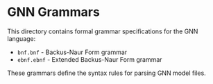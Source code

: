 # GNN Grammars

This directory contains formal grammar specifications for the GNN language:

- `bnf.bnf` - Backus-Naur Form grammar
- `ebnf.ebnf` - Extended Backus-Naur Form grammar

These grammars define the syntax rules for parsing GNN model files.
